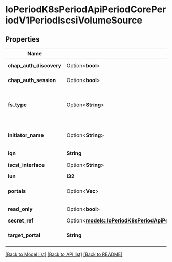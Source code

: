 # IoPeriodK8sPeriodApiPeriodCorePeriodV1PeriodIscsiVolumeSource

## Properties

Name | Type | Description | Notes
------------ | ------------- | ------------- | -------------
**chap_auth_discovery** | Option<**bool**> | chapAuthDiscovery defines whether support iSCSI Discovery CHAP authentication | [optional]
**chap_auth_session** | Option<**bool**> | chapAuthSession defines whether support iSCSI Session CHAP authentication | [optional]
**fs_type** | Option<**String**> | fsType is the filesystem type of the volume that you want to mount. Tip: Ensure that the filesystem type is supported by the host operating system. Examples: \"ext4\", \"xfs\", \"ntfs\". Implicitly inferred to be \"ext4\" if unspecified. More info: https://kubernetes.io/docs/concepts/storage/volumes#iscsi | [optional]
**initiator_name** | Option<**String**> | initiatorName is the custom iSCSI Initiator Name. If initiatorName is specified with iscsiInterface simultaneously, new iSCSI interface <target portal>:<volume name> will be created for the connection. | [optional]
**iqn** | **String** | iqn is the target iSCSI Qualified Name. | 
**iscsi_interface** | Option<**String**> | iscsiInterface is the interface Name that uses an iSCSI transport. Defaults to 'default' (tcp). | [optional]
**lun** | **i32** | lun represents iSCSI Target Lun number. | 
**portals** | Option<**Vec<String>**> | portals is the iSCSI Target Portal List. The portal is either an IP or ip_addr:port if the port is other than default (typically TCP ports 860 and 3260). | [optional]
**read_only** | Option<**bool**> | readOnly here will force the ReadOnly setting in VolumeMounts. Defaults to false. | [optional]
**secret_ref** | Option<[**models::IoPeriodK8sPeriodApiPeriodCorePeriodV1PeriodLocalObjectReference**](io.k8s.api.core.v1.LocalObjectReference.md)> |  | [optional]
**target_portal** | **String** | targetPortal is iSCSI Target Portal. The Portal is either an IP or ip_addr:port if the port is other than default (typically TCP ports 860 and 3260). | 

[[Back to Model list]](../README.md#documentation-for-models) [[Back to API list]](../README.md#documentation-for-api-endpoints) [[Back to README]](../README.md)


